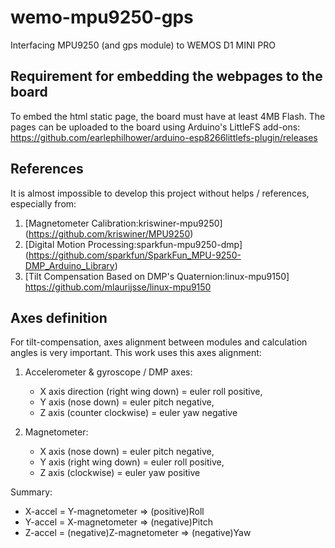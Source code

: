 # wemo-mpu9250-gps

Interfacing MPU9250 (and gps module) to WEMOS D1 MINI PRO

## Requirement for embedding the webpages to the board

To embed the html static page, the board must have at least 4MB Flash.
The pages can be uploaded to the board using Arduino's LittleFS add-ons:
https://github.com/earlephilhower/arduino-esp8266littlefs-plugin/releases

## References

It is almost impossible to develop this project without helps / references, especially from:

1. [Magnetometer Calibration:kriswiner-mpu9250] (https://github.com/kriswiner/MPU9250)
2. [Digital Motion Processing:sparkfun-mpu9250-dmp] (https://github.com/sparkfun/SparkFun_MPU-9250-DMP_Arduino_Library)
3. [Tilt Compensation Based on DMP's Quaternion:linux-mpu9150] https://github.com/mlaurijsse/linux-mpu9150

## Axes definition

For tilt-compensation, axes alignment between modules and calculation angles is very important.
This work uses this axes alignment:

1. Accelerometer & gyroscope / DMP axes: 
   - X axis direction (right wing down) = euler roll positive, 
   - Y axis (nose down) = euler pitch negative,
   - Z axis (counter clockwise) = euler yaw negative

2. Magnetometer:
   - X axis (nose down) = euler pitch negative,
   - Y axis (right wing down) = euler roll positive,
   - Z axis (clockwise) = euler yaw positive

Summary:
   - X-accel = Y-magnetometer => (positive)Roll
   - Y-accel = X-magnetometer => (negative)Pitch
   - Z-accel = (negative)Z-magnetometer => (negative)Yaw
